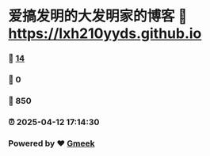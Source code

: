 # 爱搞发明的大发明家的博客 :link: https://lxh210yyds.github.io 
### :page_facing_up: [14](https://lxh210yyds.github.io/tag.html) 
### :speech_balloon: 0 
### :hibiscus: 850 
### :alarm_clock: 2025-04-12 17:14:30 
### Powered by :heart: [Gmeek](https://github.com/Meekdai/Gmeek)
